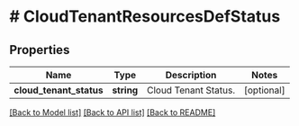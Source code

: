 # # CloudTenantResourcesDefStatus

## Properties

Name | Type | Description | Notes
------------ | ------------- | ------------- | -------------
**cloud_tenant_status** | **string** | Cloud Tenant Status. | [optional]

[[Back to Model list]](../../README.md#models) [[Back to API list]](../../README.md#endpoints) [[Back to README]](../../README.md)
